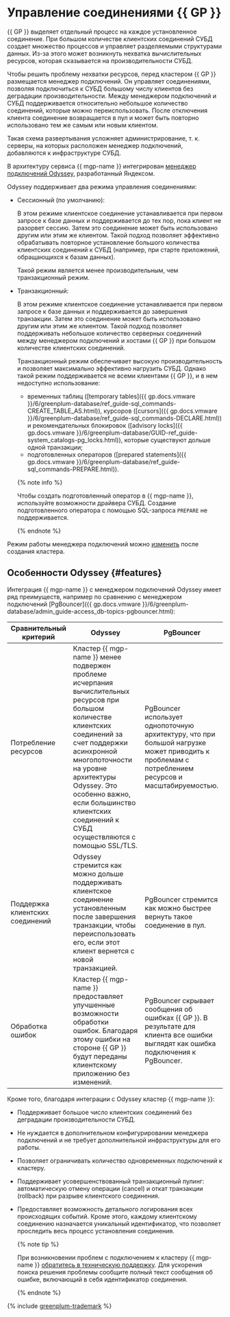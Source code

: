 # Управление соединениями {{ GP }}

{{ GP }} выделяет отдельный процесс на каждое установленное соединение. При большом количестве клиентских соединений СУБД создает множество процессов и управляет разделяемыми структурами данных. Из-за этого может возникнуть нехватка вычислительных ресурсов, которая сказывается на производительности СУБД.

Чтобы решить проблему нехватки ресурсов, перед кластером {{ GP }} размещается менеджер подключений. Он управляет соединениями, позволяя подключиться к СУБД большому числу клиентов без деградации производительности. Между менеджером подключений и СУБД поддерживается относительно небольшое количество соединений, которые можно переиспользовать. После отключения клиента соединение возвращается в пул и может быть повторно использовано тем же самым или новым клиентом.

Такая схема развертывания усложняет администрирование, т. к. серверы, на которых расположен менеджер подключений, добавляются к инфраструктуре СУБД.

В архитектуру сервиса {{ mgp-name }} интегрирован [менеджер подключений Odyssey](https://yandex.ru/dev/odyssey/), разработанный Яндексом.

Odyssey поддерживает два режима управления соединениями:

* Сессионный (по умолчанию):


    В этом режиме клиентское соединение устанавливается при первом запросе к базе данных и поддерживается до тех пор, пока клиент не разорвет сессию. Затем это соединение может быть использовано другим или этим же клиентом. Такой подход позволяет эффективно обрабатывать повторное установление большого количества клиентских соединений к СУБД (например, при старте приложений, обращающихся к базам данных). 
    
    Такой режим является менее производительным, чем транзакционный режим.

* Транзакционный:


    В этом режиме клиентское соединение устанавливается при первом запросе к базе данных и поддерживается до завершения транзакции. Затем это соединение может быть использовано другим или этим же клиентом. Такой подход позволяет поддерживать небольшое количество серверных соединений между менеджером подключений и хостами {{ GP }} при большом количестве клиентских соединений.

    Транзакционный режим обеспечивает высокую производительность и позволяет максимально эффективно нагрузить СУБД. Однако такой режим поддерживается не всеми клиентами {{ GP }}, и в нем недоступно использование:

    * временных таблиц ([temporary tables]({{ gp.docs.vmware }}/6/greenplum-database/ref_guide-sql_commands-CREATE_TABLE_AS.html)), курсоров ([cursors]({{ gp.docs.vmware }}/6/greenplum-database/ref_guide-sql_commands-DECLARE.html)) и рекомендательных блокировок ([advisory locks]({{ gp.docs.vmware }}/6/greenplum-database/GUID-ref_guide-system_catalogs-pg_locks.html)), которые существуют дольше одной транзакции;
    * подготовленных операторов ([prepared statements]({{ gp.docs.vmware }}/6/greenplum-database/ref_guide-sql_commands-PREPARE.html)).

    {% note info %}

    Чтобы создать подготовленный оператор в {{ mgp-name }}, используйте возможности драйвера СУБД. Создание подготовленного оператора с помощью SQL-запроса `PREPARE` не поддерживается.

    {% endnote %}

Режим работы менеджера подключений можно [изменить](../operations/update.md#change-additional-settings) после создания кластера.

## Особенности Odyssey {#features}

Интеграция {{ mgp-name }} с менеджером подключений Odyssey имеет ряд преимуществ, например по сравнению с менеджером подключений [PgBouncer]({{ gp.docs.vmware }}/6/greenplum-database/admin_guide-access_db-topics-pgbouncer.html):

| Сравнительный критерий | Odyssey | PgBouncer |
|------------------------|---------|-----------|
| Потребление ресурсов | Кластер {{ mgp-name }} менее подвержен проблеме исчерпания вычислительных ресурсов при большом количестве клиентских соединений за счет поддержки асинхронной многопоточности на уровне архитектуры Odyssey. Это особенно важно, если большинство клиентских соединений к СУБД осуществляются с помощью SSL/TLS. | PgBouncer использует однопоточную архитектуру, что при большой нагрузке может приводить к проблемам с потреблением ресурсов и масштабируемостью. |
| Поддержка клиентских соединений | Odyssey стремится как можно дольше поддерживать клиентское соединение установленным после завершения транзакции, чтобы переиспользовать его, если этот клиент вернется с новой транзакцией. | PgBouncer стремится как можно быстрее вернуть такое соединение в пул. |
| Обработка ошибок | Кластер {{ mgp-name }} предоставляет улучшенные возможности обработки ошибок. Благодаря этому ошибки на стороне {{ GP }} будут переданы клиентскому приложению без изменений. | PgBouncer скрывает сообщения об ошибках {{ GP }}. В результате для клиента все ошибки выглядят как ошибка подключения к PgBouncer. |

Кроме того, благодаря интеграции с Odyssey кластер {{ mgp-name }}:

* Поддерживает большое число клиентских соединений без деградации производительности СУБД.
* Не нуждается в дополнительном конфигурировании менеджера подключений и не требует дополнительной инфраструктуры для его работы.
* Позволяет ограничивать количество одновременных подключений к кластеру.
* Поддерживает усовершенствованный транзакционный пулинг: автоматическую отмену операции (cancel) и откат транзакции (rollback) при разрыве клиентского соединения.
* Предоставляет возможность детального логирования всех происходящих событий. Кроме этого, каждому клиентскому соединению назначается уникальный идентификатор, что позволяет проследить весь процесс установления соединения.

    {% note tip %}

    При возникновении проблем с подключением к кластеру {{ mgp-name }} [обратитесь в техническую поддержку](../../support/overview.md). Для ускорения поиска решения проблемы сообщите полный текст сообщения об ошибке, включающий в себя идентификатор соединения.

    {% endnote %}

{% include [greenplum-trademark](../../_includes/mdb/mgp/trademark.md) %}
